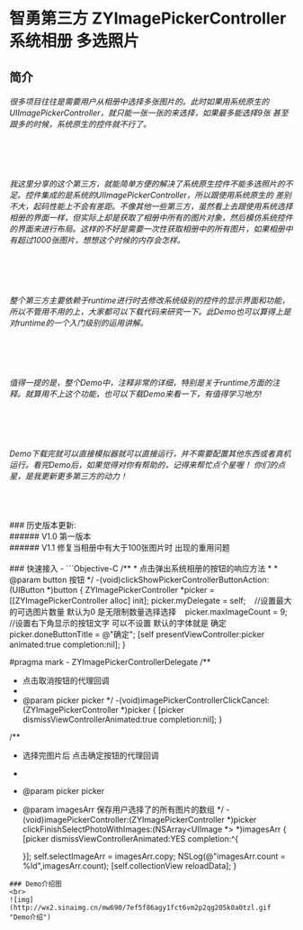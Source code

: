 # 智勇第三方 ZYImagePickerController 系统相册 多选照片

## 简介

###### 很多项目往往是需要用户从相册中选择多张图片的。此时如果用系统原生的UIImagePickerController，就只能一张一张的来选择，如果最多能选择9张 甚至跟多的时候，系统原生的控件就不行了。
<br><br>
###### 我这里分享的这个第三方，就能简单方便的解决了系统原生控件不能多选照片的不足。控件集成的是系统的UIImagePickerController，所以跟使用系统原生的 差别不大，起码性能上不会有差距。不像其他一些第三方，虽然看上去跟使用系统选择相册的界面一样，但实际上却是获取了相册中所有的图片对象，然后模仿系统控件的界面来进行布局。这样的不好是需要一次性获取相册中的所有图片，如果相册中有超过1000张图片，想想这个时候的内存会怎样。
<br><br>
###### 整个第三方主要依赖于runtime进行时去修改系统级别的控件的显示界面和功能，所以不管用不用的上，大家都可以下载代码来研究一下。此Demo也可以算得上是对runtime的一个入门级别的运用讲解。
<br><br>
###### 值得一提的是，整个Demo中，注释非常的详细，特别是关于runtime方面的注释。就算用不上这个功能，也可以下载Demo来看一下，有值得学习地方!
<br><br>
###### Demo下载完就可以直接模拟器就可以直接运行，并不需要配置其他东西或者真机运行。看完Demo后，如果觉得对你有帮助的，记得来帮忙点个星喔！  你们的点星，是我更新更多第三方的动力！
<br>
<br>
### 历史版本更新:
<br>
###### V1.0 第一版本
<br>
###### V1.1 修复当相册中有大于100张图片时 出现的重用问题
<br>
<br>
### 快速接入
-
```Objective-C
/**
 *  点击弹出系统相册的按钮的响应方法
 *
 *  @param button 按钮
 */
-(void)clickShowPickerControllerButtonAction:(UIButton *)button {
    ZYImagePickerController *picker = [[ZYImagePickerController alloc] init];
    picker.myDelegate = self;
    //设置最大的可选图片数量 默认为0 是无限制数量选择选择
    picker.maxImageCount = 9;
    //设置右下角显示的按钮文字  可以不设置  默认的字体就是 确定
    picker.doneButtonTitle = @"确定";
    [self presentViewController:picker animated:true completion:nil];
}

#pragma mark - ZYImagePickerControllerDelegate
/**
 *  点击取消按钮的代理回调
 *
 *  @param picker picker
 */
-(void)imagePickerControllerClickCancel:(ZYImagePickerController *)picker {
    [picker dismissViewControllerAnimated:true completion:nil];
}

/**
 *  选择完图片后 点击确定按钮的代理回调
 *
 *  @param picker    picker
 *  @param imagesArr 保存用户选择了的所有图片的数组
 */
-(void)imagePickerController:(ZYImagePickerController *)picker clickFinishSelectPhotoWithImages:(NSArray<UIImage *> *)imagesArr {
    [picker dismissViewControllerAnimated:YES completion:^{

    }];
    self.selectImageArr = imagesArr.copy;
    NSLog(@"imagesArr.count = %ld",imagesArr.count);
    [self.collectionView reloadData];
}
```
### Demo介绍图
<br>
![img](http://wx2.sinaimg.cn/mw690/7ef5f86agy1fct6vm2p2qg205k0a0tzl.gif "Demo介绍")

